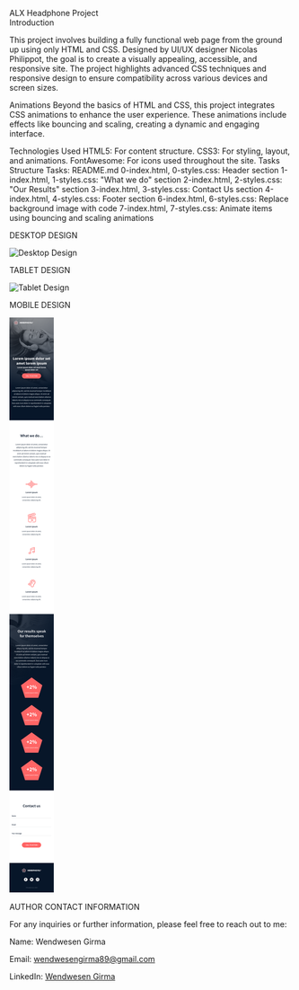 ALX Headphone Project                                                                                                                                                               
Introduction

This project involves building a fully functional web page from the ground up using only HTML and CSS. Designed by UI/UX designer Nicolas Philippot, the goal is to create a visually appealing, accessible, and responsive site. The project highlights advanced CSS techniques and responsive design to ensure compatibility across various devices and screen sizes.

Animations
Beyond the basics of HTML and CSS, this project integrates CSS animations to enhance the user experience. These animations include effects like bouncing and scaling, creating a dynamic and engaging interface.

Technologies Used
HTML5: For content structure.
CSS3: For styling, layout, and animations.
FontAwesome: For icons used throughout the site.
Tasks Structure
Tasks:
README.md
0-index.html, 0-styles.css: Header section
1-index.html, 1-styles.css: "What we do" section
2-index.html, 2-styles.css: "Our Results" section
3-index.html, 3-styles.css: Contact Us section
4-index.html, 4-styles.css: Footer section
6-index.html, 6-styles.css: Replace background image with code
7-index.html, 7-styles.css: Animate items using bouncing and scaling animations

DESKTOP DESIGN

![Desktop Design](image/01_headphones_desktop@2x.png)

TABLET DESIGN

![Tablet Design](image/01_headphones_tablet@2x.png)

MOBILE DESIGN

![Mobile Design](image/01_headphones_mobile@2x.png)

AUTHOR CONTACT INFORMATION

For any inquiries or further information, please feel free to reach out to me:

Name: Wendwesen Girma

Email: wendwesengirma89@gmail.com

LinkedIn: [Wendwesen Girma](https://www.linkedin.com/in/wendwesen-girma-0a6b84293/)

